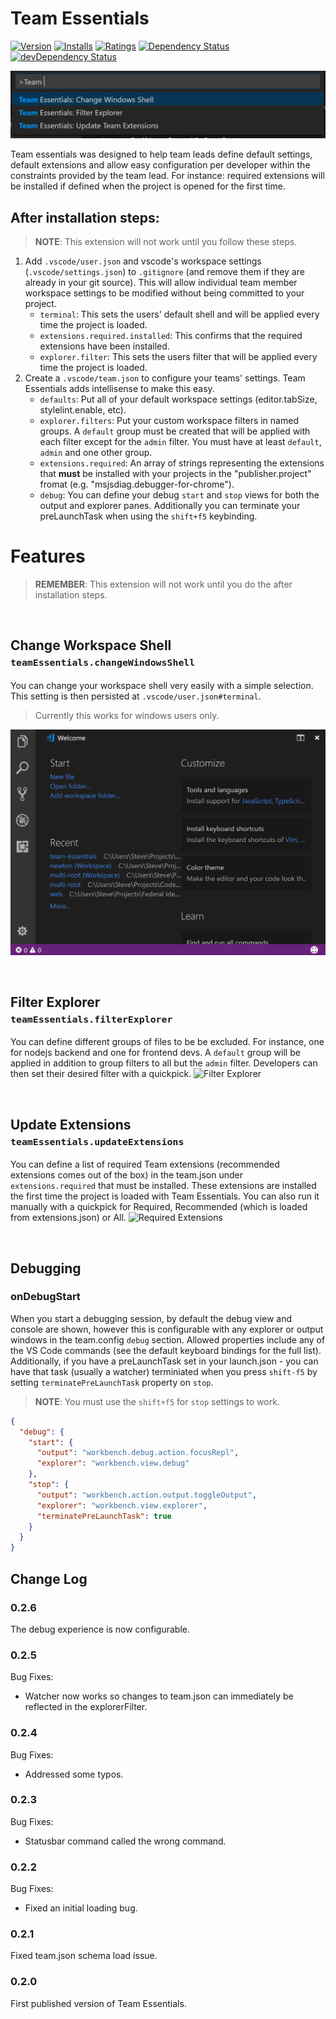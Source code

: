 # Team Essentials
[![Version](http://vsmarketplacebadge.apphb.com/version/SteveHartzog.team-essentials.svg)](https://marketplace.visualstudio.com/items?itemName=SteveHartzog.team-essentials)
[![Installs](http://vsmarketplacebadge.apphb.com/installs/SteveHartzog.team-essentials.svg)](https://marketplace.visualstudio.com/items?itemName=SteveHartzog.team-essentials)
[![Ratings](https://vsmarketplacebadge.apphb.com/rating/SteveHartzog.team-essentials.svg)](https://vsmarketplacebadge.apphb.com/rating/SteveHartzog.team-essentials.svg)
[![Dependency Status](https://david-dm.org/Federal-Identity/newton.svg)](https://david-dm.org/SteveHartzog/team-essentials)
[![devDependency Status](https://david-dm.org/typeorm/typeorm/dev-status.svg)](https://david-dm.org/SteveHartzog/team-essentials#info=devDependencies)

![Team Essentials](./images/team-essentials.png)

Team essentials was designed to help team leads define default settings, default extensions and allow easy configuration per developer within the constraints provided by the team lead. For instance: required extensions will be installed if defined when the project is opened for the first time.

## After installation steps:
> **NOTE**: This extension will not work until you follow these steps.

1. Add `.vscode/user.json` and vscode's workspace settings (`.vscode/settings.json`) to `.gitignore` (and remove them if they are already in your git source). This will allow individual team member workspace settings to be modified without being committed to your project.
   - `terminal`: This sets the users' default shell and will be applied every time the project is loaded.
   - `extensions.required.installed`: This confirms that the required extensions have been installed.
   - `explorer.filter`: This sets the users filter that will be applied every time the project is loaded.
2. Create a `.vscode/team.json` to configure your teams' settings. Team Essentials adds intellisense to make this easy.
   - `defaults`: Put all of your default workspace settings (editor.tabSize, stylelint.enable, etc).
   - `explorer.filters`: Put your custom workspace filters in named groups. A `default` group must be created that will be applied with each filter except for the `admin` filter. You must have at least `default`, `admin` and one other group.
   - `extensions.required`: An array of strings representing the extensions that **must** be installed with your projects in the "publisher.project" fromat (e.g. "msjsdiag.debugger-for-chrome").
   - `debug`: You can define your debug `start` and `stop` views for both the output and explorer panes. Additionally you can terminate your preLaunchTask when using the `shift+f5` keybinding.

# Features
> **REMEMBER**: This extension will not work until you do the after installation steps.

<br/>

## **Change Workspace Shell**<br/><small>`teamEssentials.changeWindowsShell`</small><br/>
You can change your workspace shell very easily with a simple selection. This setting is then persisted at `.vscode/user.json#terminal`.
> Currently this works for windows users only.

![Change Workspace Shell](./images/change-shell.gif)

<br/>

## **Filter Explorer**<br/><small>`teamEssentials.filterExplorer`</small><br/>
You can define different groups of files to be be excluded. For instance, one for nodejs backend and one for frontend devs. A `default` group will be applied in addition to group filters to all but the `admin` filter. Developers can then set their desired filter with a quickpick.
  ![Filter Explorer](./images/filter-explorer.gif)

<br/>

## **Update Extensions**<br/><small>`teamEssentials.updateExtensions`</small><br/>
You can define a list of required Team extensions (recommended extensions comes out of the box) in the team.json under `extensions.required` that must be installed. These extensions are installed the first time the project is loaded with Team Essentials. You can also run it manually with a quickpick for Required, Recommended (which is loaded from extensions.json) or All.
  ![Required Extensions](./images/required-extensions.gif)

<br/>

## Debugging
### onDebugStart
When you start a debugging session, by default the debug view and console are shown, however this is configurable with any explorer or output windows in the team.config `debug` section. Allowed properties include any of the VS Code commands (see the default keyboard bindings for the full list). Additionally, if you have a preLaunchTask set in your launch.json - you can have that task (usually a watcher) terminiated when you press `shift-f5` by setting `terminatePreLaunchTask` property on `stop`.
> **NOTE**: You must use the `shift+f5` for `stop` settings to work.

```json
{
  "debug": {
    "start": {
      "output": "workbench.debug.action.focusRepl",
      "explorer": "workbench.view.debug"
    },
    "stop": {
      "output": "workbench.action.output.toggleOutput",
      "explorer": "workbench.view.explorer",
      "terminatePreLaunchTask": true
    }
  }
}
```


## Change Log
### 0.2.6
The debug experience is now configurable.

### 0.2.5
Bug Fixes:
 - Watcher now works so changes to team.json can immediately be reflected in the explorerFilter.

### 0.2.4
Bug Fixes:
 - Addressed some typos.

### 0.2.3
Bug Fixes:
 - Statusbar command called the wrong command.

### 0.2.2
Bug Fixes:
 - Fixed an initial loading bug.

### 0.2.1
Fixed team.json schema load issue.

### 0.2.0
First published version of Team Essentials.
